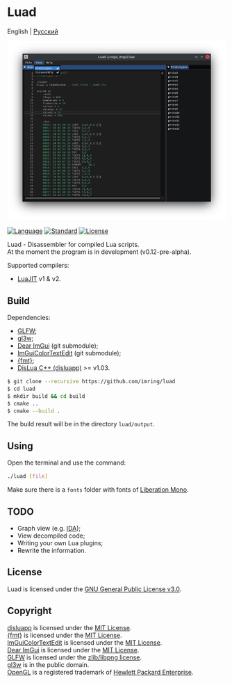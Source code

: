 # Luad
English | [Русский](README-RU.md)
<p align="center"><img src="./assets/v0.12.png" /></p>

[![Language](https://img.shields.io/badge/language-C++-blue.svg)](https://isocpp.org/)
[![Standard](https://img.shields.io/badge/C%2B%2B-17-blue.svg)](https://en.wikipedia.org/wiki/C%2B%2B#Standardization)
[![License](https://img.shields.io/badge/license-GPL-blue.svg)](https://opensource.org/licenses/GPL-3.0)

Luad - Disassembler for compiled Lua scripts.  
At the moment the program is in development (v0.12-pre-alpha).

Supported compilers:
- [LuaJIT](http://luajit.org/) v1 & v2.

## Build
Dependencies:
- [GLFW](https://github.com/glfw/glfw);
- [gl3w](https://github.com/skaslev/gl3w);
- [Dear ImGui](https://github.com/ocornut/imgui) (git submodule);
- [ImGuiColorTextEdit](https://github.com/BalazsJako/ImGuiColorTextEdit) (git submodule);
- [{fmt}](https://github.com/fmtlib/fmt);
- [DisLua C++ (disluapp)](https://github.com/imring/disluapp) >= v1.03.

```bash
$ git clone --recursive https://github.com/imring/luad
$ cd luad
$ mkdir build && cd build
$ cmake ..
$ cmake --build .
```
The build result will be in the directory `luad/output`.

## Using
Open the terminal and use the command:
```bash
./luad [file]
```
Make sure there is a `fonts` folder with fonts of [Liberation Mono](https://github.com/liberationfonts/liberation-fonts).

## TODO
- Graph view (e.g. [IDA](https://www.hex-rays.com/products/ida/tech/graphing/));
- View decompiled code;
- Writing your own Lua plugins;
- Rewrite the information.

## License
Luad is licensed under the [GNU General Public License v3.0](https://opensource.org/licenses/GPL-3.0).

## Copyright
[disluapp](https://github.com/imring/disluapp) is licensed under the [MIT License](https://opensource.org/licenses/MIT).  
[{fmt}](https://github.com/fmtlib/fmt) is licensed under the [MIT License](https://opensource.org/licenses/MIT).  
[ImGuiColorTextEdit](https://github.com/BalazsJako/ImGuiColorTextEdit) is licensed under the [MIT License](https://opensource.org/licenses/MIT).  
[Dear ImGui](https://github.com/ocornut/imgui) is licensed under the [MIT License](https://opensource.org/licenses/MIT).  
[GLFW](https://github.com/glfw/glfw) is licensed under the [zlib/libpng license](https://opensource.org/licenses/Zlib).  
[gl3w](https://github.com/skaslev/gl3w) is in the public domain.  
[OpenGL](https://www.opengl.org/) is a registered trademark of [Hewlett Packard Enterprise](https://www.hpe.com/).